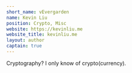 ```yaml
---
short_name: vEvergarden
name: Kevin Liu
position: Crypto, Misc
website: https://kevinliu.me
website_title: kevinliu.me
layout: author
captain: true
---
```

Cryptography? I only know of crypto(currency).